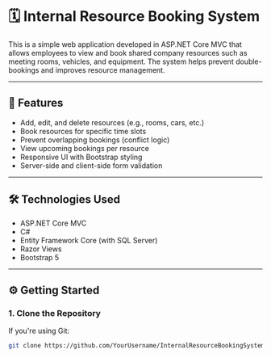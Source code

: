 # 🗓️ Internal Resource Booking System

This is a simple web application developed in ASP.NET Core MVC that allows employees to view and book shared company resources such as meeting rooms, vehicles, and equipment. The system helps prevent double-bookings and improves resource management.

---

## 🚀 Features

- Add, edit, and delete resources (e.g., rooms, cars, etc.)
- Book resources for specific time slots
- Prevent overlapping bookings (conflict logic)
- View upcoming bookings per resource
- Responsive UI with Bootstrap styling
- Server-side and client-side form validation

---

## 🛠️ Technologies Used

- ASP.NET Core MVC
- C#
- Entity Framework Core (with SQL Server)
- Razor Views
- Bootstrap 5

---

## ⚙️ Getting Started

### 1. Clone the Repository

If you're using Git:

```bash
git clone https://github.com/YourUsername/InternalResourceBookingSystem.git
